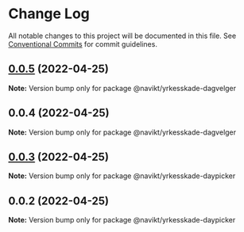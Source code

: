 # Change Log

All notable changes to this project will be documented in this file.
See [Conventional Commits](https://conventionalcommits.org) for commit guidelines.

## [0.0.5](https://github.com/navikt/yrkesskade-frontend-felles/compare/@navikt/yrkesskade-dagvelger@0.0.4...@navikt/yrkesskade-dagvelger@0.0.5) (2022-04-25)

**Note:** Version bump only for package @navikt/yrkesskade-dagvelger





## 0.0.4 (2022-04-25)

**Note:** Version bump only for package @navikt/yrkesskade-dagvelger





## [0.0.3](https://github.com/navikt/yrkesskade-frontend-felles/compare/@navikt/yrkesskade-daypicker@0.0.2...@navikt/yrkesskade-daypicker@0.0.3) (2022-04-25)

**Note:** Version bump only for package @navikt/yrkesskade-daypicker





## 0.0.2 (2022-04-25)

**Note:** Version bump only for package @navikt/yrkesskade-daypicker

